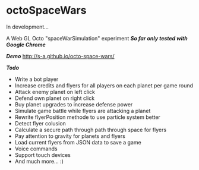 octoSpaceWars
===============

In development...

A Web GL Octo "spaceWarSimulation" experiment
***So far only tested with Google Chrome***

***Demo***
http://s-a.github.io/octo-space-wars/

***Todo***
* Write a bot player
* Increase credits and flyers for all players on each planet per game round
* Attack enemy planet on left click
* Defend own planet on right click
* Buy planet upgrades to increase defense power
* Simulate game battle while flyers are attacking a planet
* Rewrite flyerPosition methode to use particle system better
* Detect flyer colusion
* Calculate a secure path through path through space for flyers
* Pay attention to gravity for planets and flyers
* Load current flyers from JSON data to save a game
* Voice commands
* Support touch devices
* And much more... :)
